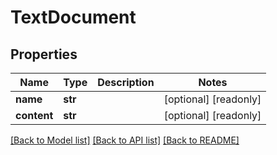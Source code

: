 # TextDocument

## Properties
Name | Type | Description | Notes
------------ | ------------- | ------------- | -------------
**name** | **str** |  | [optional] [readonly] 
**content** | **str** |  | [optional] [readonly] 

[[Back to Model list]](../README.md#documentation-for-models) [[Back to API list]](../README.md#documentation-for-api-endpoints) [[Back to README]](../README.md)



